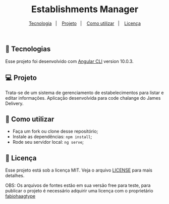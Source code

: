 <h1 align="center">
   Establishments Manager
</h1>

<p align="center">
  <a href="#rocket-tecnologias">Tecnologia</a>&nbsp;&nbsp;&nbsp;|&nbsp;&nbsp;&nbsp;
  <a href="#-projeto">Projeto</a>&nbsp;&nbsp;&nbsp;|&nbsp;&nbsp;&nbsp;
  <a href="#-como-utilizar">Como utilizar</a>&nbsp;&nbsp;&nbsp;|&nbsp;&nbsp;&nbsp;
  <a href="#memo-licença">Licença</a>
</p>

<br>

## :rocket: Tecnologias

Esse projeto foi desenvolvido com [Angular CLI](https://github.com/angular/angular-cli) version 10.0.3.

## 💻 Projeto

Trata-se de um sistema de gerenciamento de estabelecimentos para listar e editar informações. Aplicação desenvolvida para code chalange do James Delivery.

## 🤔 Como utilizar

- Faça um fork ou clone desse repositório;
- Instale as dependências: `npm install`;
- Rode seu servidor local: `ng serve`;

## :memo: Licença

Esse projeto está sob a licença MIT. Veja o arquivo [LICENSE](LICENSE.md) para mais detalhes.

OBS: Os arquivos de fontes estão em sua versão free para teste, para publicar o projeto é necessário adquirir uma licença com o proprietário [fabiohaagtype](https://fabiohaagtype.com/fonte/margem/)
